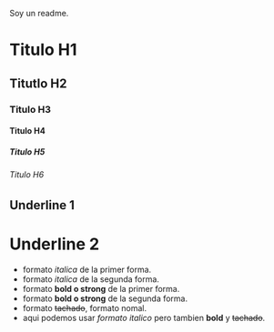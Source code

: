 Soy un readme.

# Titulo H1
## Titutlo H2
### Titulo H3
#### Titulo H4
##### Titulo H5
###### Titulo H6

Underline 1
-----------

Underline 2
===========

- formato *italica* de la primer forma.
- formato _italica_ de la segunda forma.
- formato **bold o strong** de la primer forma.
- formato __bold o strong__ de la segunda forma.
- formato ~~tachado~~, formato nomal.
- aqui podemos usar *formato italico* pero tambien **bold** y ~~tachado~~.